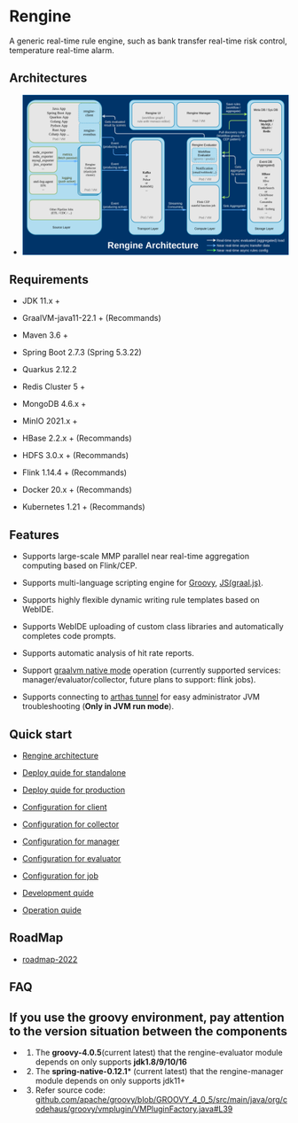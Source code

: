 # Rengine

A generic real-time rule engine, such as bank transfer real-time risk control, temperature real-time alarm.

## Architectures

- ![Global](./docs/shots/architecture.png)

## Requirements

- JDK 11.x +

- GraalVM-java11-22.1 + (Recommands)

- Maven 3.6 +

- Spring Boot 2.7.3 (Spring 5.3.22)

- Quarkus 2.12.2

- Redis Cluster 5 +

- MongoDB 4.6.x +

- MinIO 2021.x +

- HBase 2.2.x + (Recommands)

- HDFS 3.0.x + (Recommands)

- Flink 1.14.4 + (Recommands)

- Docker 20.x + (Recommands)

- Kubernetes 1.21 + (Recommands)

## Features

- Supports large-scale MMP parallel near real-time aggregation computing based on Flink/CEP.

- Supports multi-language scripting engine for [Groovy](http://groovy-lang.org/differences.html#_default_imports), [JS(graal.js)](https://www.graalvm.org/22.2/reference-manual/js/FAQ/#what-is-the-difference-between-running-graalvms-javascript-in-native-image-compared-to-the-jvm).

- Supports highly flexible dynamic writing rule templates based on WebIDE.

- Supports WebIDE uploading of custom class libraries and automatically completes code prompts.

- Supports automatic analysis of hit rate reports.

- Support [graalvm native mode](https://www.graalvm.org/22.1/docs/getting-started/#native-image) operation (currently supported services: manager/evaluator/collector, future plans to support: flink jobs).

- Supports connecting to [arthas tunnel](https://arthas.aliyun.com/en/doc/tunnel.html) for easy administrator JVM troubleshooting (**Only in JVM run mode**).

## Quick start

- [Rengine architecture](./docs/en/architecture.md)

- [Deploy quide for standalone](./docs/en/deploy-standalone.md)

- [Deploy quide for production](./docs/en/deploy-production.md)

- [Configuration for client](./docs/en/configuration-client.md)

- [Configuration for collector](./docs/en/configuration-collector.md)

- [Configuration for manager](./docs/en/configuration-manager.md)

- [Configuration for evaluator](./docs/en/configuration-evaluator.md)

- [Configuration for job](./docs/en/configuration-job.md)

- [Development quide](./docs/en/devel.md)

- [Operation quide](./docs/en/operation.md)

## RoadMap

- [roadmap-2022](./docs/en/roadmap-2022.md)

## FAQ

## If you use the groovy environment, pay attention to the version situation between the components
  - 1. The **groovy-4.0.5**(current latest) that the rengine-evaluator module depends on only supports **jdk1.8/9/10/16**
  - 2. The **spring-native-0.12.1*** (current latest) that the rengine-manager module depends on only supports jdk11+
  - 3. Refer source code: [github.com/apache/groovy/blob/GROOVY_4_0_5/src/main/java/org/codehaus/groovy/vmplugin/VMPluginFactory.java#L39](https://github.com/apache/groovy/blob/GROOVY_4_0_5/src/main/java/org/codehaus/groovy/vmplugin/VMPluginFactory.java#L39)

